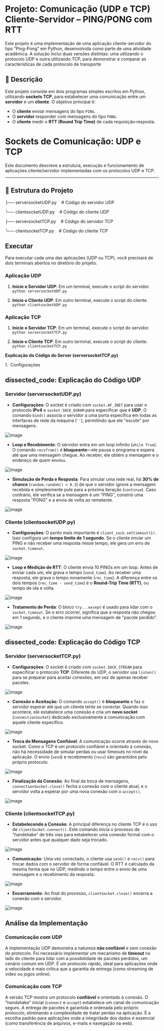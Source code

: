 # Projeto: Comunicação (UDP e TCP) Cliente-Servidor – PING/PONG com RTT

Este projeto é uma implementação de uma aplicação cliente-servidor do tipo "Ping-Pong" em Python, desenvolvida como parte de uma atividade acadêmica. A solução inclui duas versões distintas: uma utilizando o protocolo UDP e outra utilizando TCP, para demonstrar e comparar as características de cada protocolo de transporte

## 📌 Descrição

Este projeto consiste em dois programas simples escritos em Python, utilizando **sockets TCP**, para estabelecer uma comunicação entre um **servidor** e um **cliente**. O objetivo principal é:

- O **cliente** enviar mensagens do tipo `PING`.
- O **servidor** responder com mensagens do tipo `PONG`.
- O **cliente** medir o **RTT (Round Trip Time)** de cada requisição‑resposta.

# Sockets de Comunicação: UDP e TCP

Este documento descreve a estrutura, execução e funcionamento de aplicações cliente/servidor implementadas com os protocolos UDP e TCP.

---

## 📂 Estrutura do Projeto

├── serversocketUDP.py    # Código do servidor UDP

└── clientsocketUDP.py    # Código do cliente UDP

├── serversocketTCP.py    # Código do servidor TCP

└── clientsocketTCP.py    # Código do cliente TCP



## Executar

Para executar cada uma das aplicações (UDP ou TCP), você precisará de dois terminais abertos no diretório do projeto.

### Aplicação UDP

1.  **Inicie o Servidor UDP**: Em um terminal, execute o script do servidor.
    `python serversocketUDP.py`

2.  **Inicie o Cliente UDP**: Em outro terminal, execute o script do cliente.
    `python clientsocketUDP.py`

### Aplicação TCP

1.  **Inicie o Servidor TCP**: Em um terminal, execute o script do servidor.
    `python serversocketTCP.py`

2.  **Inicie o Cliente TCP**: Em outro terminal, execute o script do cliente.
    `python clientsocketTCP.py`

**Explicação do Código do Server (serversocketTCP.py)**

1.  Configurações
##  dissected_code: Explicação do Código UDP

### Servidor (serversocketUDP.py)

- **Configurações**: O socket é criado com `socket.AF_INET` para usar o protocolo **IPv4** e `socket.SOCK_DGRAM` para especificar que é **UDP**. O comando `bind()` associa o servidor a uma porta específica em todas as interfaces de rede da máquina (`''`), permitindo que ele "escute" por mensagens.
  
![image](https://github.com/user-attachments/assets/cacaac8d-ba9d-4615-b674-8902dcc1dd7b)

- **Loop e Recebimento**: O servidor entra em um loop infinito (`while True`). O comando `recvfrom()` é **bloqueante**—ele pausa o programa e espera até que uma mensagem chegue. Ao receber, ele obtém a mensagem e o endereço de quem enviou.

![image](https://github.com/user-attachments/assets/108f2171-713e-451f-ae07-2763f7e46a91)

- **Simulação de Perda e Resposta**: Para simular uma rede real, há **30% de chance** (`random.random() < 0.3`) de que o servidor ignore a mensagem recebida e simplesmente pule para a próxima iteração (`continue`). Caso contrário, ele verifica se a mensagem é um "PING", constrói uma resposta "PONG" e a envia de volta ao remetente.

![image](https://github.com/user-attachments/assets/b1004737-daf2-4193-8098-0b17671d6b16)


### Cliente (clientsocketUDP.py)

- **Configurações**: O ponto mais importante é `client_sock.settimeout(1)`. Isso configura um **tempo limite de 1 segundo**. Se o cliente enviar um PING e não receber uma resposta nesse tempo, ele gera um erro de `socket.timeout`.

![image](https://github.com/user-attachments/assets/bb2180d9-c49b-49ce-849e-279cfda531a7)

- **Loop e Medição de RTT**: O cliente envia 10 PINGs em um loop. Antes de enviar cada um, ele grava o tempo (`send_time`). Ao receber uma resposta, ele grava o tempo novamente (`rec_time`). A diferença entre os dois tempos (`rec_time - send_time`) é o **Round-Trip Time (RTT)**, ou tempo de ida e volta.

![image](https://github.com/user-attachments/assets/a9511663-438a-4508-bf8f-50ebe439719e)

- **Tratamento de Perda**: O bloco `try...except` é usado para lidar com o `socket.timeout`. Se o erro ocorrer, significa que a resposta não chegou em 1 segundo, e o cliente imprime uma mensagem de "pacote perdido".

![image](https://github.com/user-attachments/assets/679eb543-8cad-4b83-b921-e8075ee96377)


##  dissected_code: Explicação do Código TCP

### Servidor (serversocketTCP.py)

- **Configurações**: O socket é criado com `socket.SOCK_STREAM` para especificar o protocolo **TCP**. Diferente do UDP, o servidor usa `listen()` para se preparar para aceitar conexões, em vez de apenas receber pacotes.

![image](https://github.com/user-attachments/assets/95a49a69-ec74-4c3a-b677-66e98c45d534)

- **Conexão e Aceitação**: O comando `accept()` é **bloqueante** e faz o servidor esperar até que um cliente tente se conectar. Quando isso acontece, ele estabelece uma conexão e cria um **novo socket** (`connectionSocket`) dedicado exclusivamente à comunicação com aquele cliente específico.

![image](https://github.com/user-attachments/assets/d9152832-cdcb-421d-860c-adee949cd477)

- **Troca de Mensagens Confiável**: A comunicação ocorre através do novo socket. Como o TCP é um protocolo confiável e orientado à conexão, não há necessidade de simular perdas ou usar timeouts no nível da aplicação. O envio (`send`) e recebimento (`recv`) são garantidos pelo próprio protocolo.

![image](https://github.com/user-attachments/assets/f5f5e1e2-7b12-4f45-a0dc-ca0a34d1811f)

- **Finalização da Conexão**: Ao final da troca de mensagens, `connectionSocket.close()` fecha a conexão com o cliente atual, e o servidor volta a esperar por uma nova conexão com o `accept()`.

![image](https://github.com/user-attachments/assets/cb3e0e92-e149-43f4-a0e4-54fac2a4401b)

### Cliente (clientsocketTCP.py)

- **Estabelecendo a Conexão**: A principal diferença no cliente TCP é o uso de `clientSocket.connect()`. Este comando inicia o processo de "handshake" de três vias para estabelecer uma conexão formal com o servidor antes que qualquer dado seja trocado.

![image](https://github.com/user-attachments/assets/521c4756-678d-4fcf-b3c8-9562356d7939)

- **Comunicação**: Uma vez conectado, o cliente usa `send()` e `recv()` para trocar dados com o servidor de forma confiável. O RTT é calculado da mesma forma que no UDP, medindo o tempo entre o envio de uma mensagem e o recebimento da resposta.

![image](https://github.com/user-attachments/assets/8a4a36b3-95eb-44b4-b2dc-d7b446f8f8bc)

- **Encerramento**: Ao final do processo, `clientSocket.close()` encerra a conexão com o servidor.

![image](https://github.com/user-attachments/assets/73676ffa-b1d4-4fd2-9c2a-dbfe1dfd9d1c)


## Análise da Implementação

### Comunicação com UDP
A implementação UDP demonstra a natureza **não confiável** e sem conexão do protocolo. Foi necessário implementar um mecanismo de **timeout** no lado do cliente para lidar com a possibilidade de pacotes perdidos, um cenário comum em UDP. É um protocolo rápido, ideal para aplicações onde a velocidade é mais crítica que a garantia de entrega (como streaming de vídeo ou jogos online).

### Comunicação com TCP
A versão TCP mostra um protocolo **confiável** e orientado à conexão. O "handshake" inicial (`connect` e `accept`) estabelece um canal de comunicação seguro. A entrega de pacotes é garantida e ordenada pelo próprio protocolo, eliminando a complexidade de tratar perdas na aplicação. É a escolha padrão para aplicações onde a integridade dos dados é essencial (como transferência de arquivos, e-mails e navegação na web).

